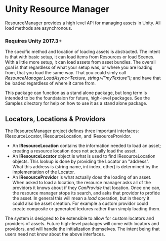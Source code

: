 # Unity Resource Manager


ResourceManager provides a high level API for managing assets in Unity.  All load methods are asynchronous. 

### Requires Unity 2017.3+

The specific method and location of loading assets is abstracted.  The intent is that with basic setup, it can load items from Resources or load Scenes.  With a little more setup, it can load assets from asset bundles.  The overall goal is that regardless of what your setup was, or where you are loading from, that you load the same way.  That you could simly call _ResourceManager.LoadAsync<Texture, string>("myTexture");_ and have that be loaded regardless of where it came from.

This package can function as a stand alone package, but long term is intended to be the foundataion for future, high-level packages.  See the Samples directory for help on how to use it as a stand alone package. 



## Locators, Locations & Providors

The ResourceManager project defines three important interfaces: IResourceLocator, IResourceLocation, and IResourceProvidor.  
* An **IResourceLocation** contains the information needed to load an asset; creating a resource location does not actually load the asset.  
* An **IResourceLocator** object is what is used to find IResourceLocation objects.  This lookup is done by providing the Locator an "address".  What this address is (string name, int index, other) is determined by the implementation of the Locator.  
* An **IResourceProvidor** is what actually does the loading of an asset. When asked to load a location, the resource manager asks all of the providors it knows about if they _CanProvide_ that location. Once one can, the resource manager stops its search, and asks that providor to profide the asset.  In general this will mean a _load_ operation, but in theory it could also be asset creation.  For example a custom providor could create composite or generated textures rather than simply loading them.

The system is designed to be extensible to allow for custom locators and providers of assets.  Future high-level packages will come with locators and providors, and will handle the initialization themselves.  The intent being that users need not know about the above interfaces.


